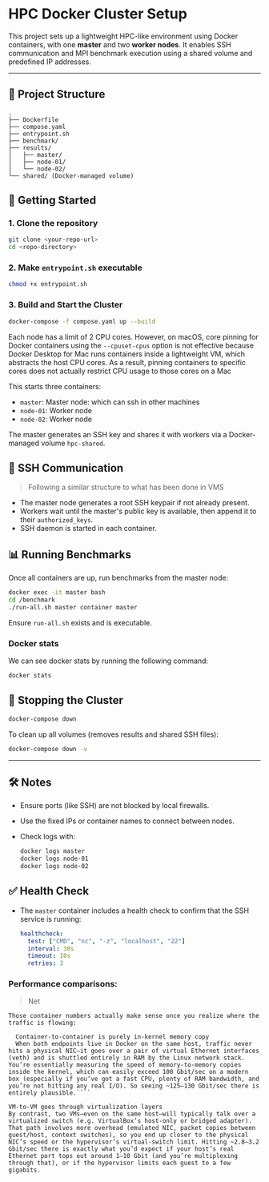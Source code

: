 # HPC Docker Cluster Setup

This project sets up a lightweight HPC-like environment using Docker containers, with one **master** and two **worker nodes**. It enables SSH communication and MPI benchmark execution using a shared volume and predefined IP addresses.

---

## 📁 Project Structure

```
.
├── Dockerfile
├── compose.yaml
├── entrypoint.sh
├── benchmark/
├── results/
│   ├── master/
│   ├── node-01/
│   └── node-02/
└── shared/ (Docker-managed volume)
```

## 🚀 Getting Started

### 1. Clone the repository

```bash
git clone <your-repo-url>
cd <repo-directory>
```

### 2. Make `entrypoint.sh` executable

```bash
chmod +x entrypoint.sh
```

### 3. Build and Start the Cluster

```bash
docker-compose -f compose.yaml up --build
```

Each node has a limit of 2 CPU cores. However, on macOS, core pinning for Docker containers using the `--cpuset-cpus` option is not effective because Docker Desktop for Mac runs containers inside a lightweight VM, which abstracts the host CPU cores.
As a result, pinning containers to specific cores does not actually restrict CPU usage to those cores on a Mac

This starts three containers:

- `master`: Master node: which can ssh in other machines
- `node-01`: Worker node
- `node-02`: Worker node

The master generates an SSH key and shares it with workers via a Docker-managed volume `hpc-shared`.

## 🔐 SSH Communication

> Following a similar structure to what has been done in VMS

- The master node generates a root SSH keypair if not already present.
- Workers wait until the master's public key is available, then append it to their `authorized_keys`.
- SSH daemon is started in each container.

## 📊 Running Benchmarks

Once all containers are up, run benchmarks from the master node:

```bash
docker exec -it master bash
cd /benchmark
./run-all.sh master container master
```

Ensure `run-all.sh` exists and is executable.

### Docker stats

We can see docker stats by running the following command:

```bash
docker stats
```

## 🛑 Stopping the Cluster

```bash
docker-compose down
```

To clean up all volumes (removes results and shared SSH files):

```bash
docker-compose down -v
```

---

## 🛠️ Notes

- Ensure ports (like SSH) are not blocked by local firewalls.
- Use the fixed IPs or container names to connect between nodes.
- Check logs with:

  ```bash
  docker logs master
  docker logs node-01
  docker logs node-02
  ```

## ✅ Health Check

- The `master` container includes a health check to confirm that the SSH service is running:

  ```yaml
  healthcheck:
    test: ["CMD", "nc", "-z", "localhost", "22"]
    interval: 30s
    timeout: 10s
    retries: 3
  ```

### Performance comparisons:

> Net

`````
Those container numbers actually make sense once you realize where the traffic is flowing:

  Container‐to‐container is purely in‐kernel memory copy
  When both endpoints live in Docker on the same host, traffic never hits a physical NIC—it goes over a pair of virtual Ethernet interfaces (veth) and is shuttled entirely in RAM by the Linux network stack. You’re essentially measuring the speed of memory-to-memory copies inside the kernel, which can easily exceed 100 Gbit/sec on a modern box (especially if you’ve got a fast CPU, plenty of RAM bandwidth, and you’re not hitting any real I/O). So seeing ~125–130 Gbit/sec there is entirely plausible.````
`````

```
VM-to-VM goes through virtualization layers
By contrast, two VMs—even on the same host—will typically talk over a virtualized switch (e.g. VirtualBox’s host-only or bridged adapter). That path involves more overhead (emulated NIC, packet copies between guest/host, context switches), so you end up closer to the physical NIC’s speed or the hypervisor’s virtual-switch limit. Hitting ~2.8–3.2 Gbit/sec there is exactly what you’d expect if your host’s real Ethernet port tops out around 1–10 Gbit (and you’re multiplexing through that), or if the hypervisor limits each guest to a few gigabits.
```
